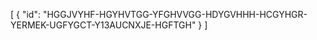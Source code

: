 [
  {
    "id": "HGGJVYHF-HGYHVTGG-YFGHVVGG-HDYGVHHH-HCGYHGR-YERMEK-UGFYGCT-Y13AUCNXJE-HGFTGH"
  }
]